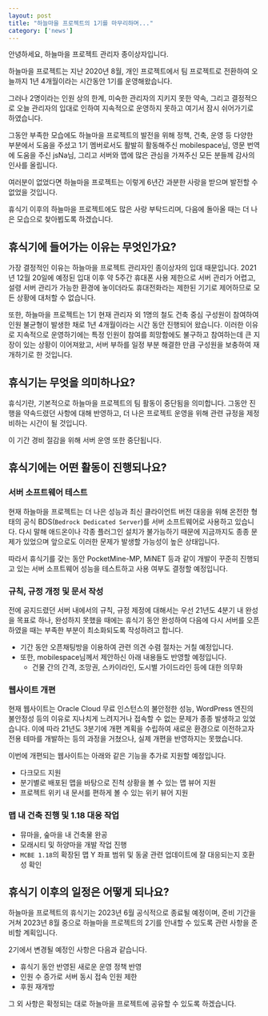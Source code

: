 ```yaml
---
layout: post
title: "하늘마을 프로젝트의 1기를 마무리하며..."
category: ['news']
---
```


안녕하세요, 하늘마을 프로젝트 관리자 종이상자입니다.

하늘마을 프로젝트는 지난 2020년 8월, 개인 프로젝트에서 팀 프로젝트로 전환하여 오늘까지 1년 4개월이라는 시간동안 1기를 운영해왔습니다.

그러나 2명이라는 인원 상의 한계, 미숙한 관리자의 지키지 못한 약속, 그리고 결정적으로 오늘 관리자의 입대로 인하여 지속적으로 운영하지 못하고 여기서 잠시 쉬어가기로 하였습니다.

그동안 부족한 모습에도 하늘마을 프로젝트의 발전을 위해 정책, 건축, 운영 등 다양한 부분에서 도움을 주셨고 1기 멤버로서도 활발히 활동해주신 mobilespace님, 영문 번역에 도움을 주신 jsNa님, 그리고 서버와 맵에 많은 관심을 가져주신 모든  분들께 감사의 인사를 올립니다.

여러분이 없었다면 하늘마을 프로젝트는 이렇게 6년간 과분한 사랑을 받으며 발전할 수 없었을 것입니다.

휴식기 이후의 하늘마을 프로젝트에도 많은 사랑 부탁드리며, 다음에 돌아올 때는 더 나은 모습으로 찾아뵙도록 하겠습니다.

## 휴식기에 들어가는 이유는 무엇인가요?

 가장 결정적인 이유는 하늘마을 프로젝트 관리자인 종이상자의 입대 때문입니다. 2021년 12월 20일에 예정된 입대 이후 약 5주간 휴대폰 사용 제한으로 서버 관리가 어렵고, 설령 서버 관리가 가능한 환경에 놓이더라도 휴대전화라는 제한된 기기로  제어하므로 모든 상황에 대처할 수 없습니다.

또한, 하늘마을 프로젝트는 1기 현재 관리자 외 1명의 철도 건축 중심 구성원이 참여하여 인원 불균형이 발생한 채로 1년  4개월이라는 시간 동안 진행되어 왔습니다. 이러한 이유로 지속적으로 운영하기에는 특정 인원이 참여를 희망함에도 불구하고 참여하는데 큰 지장이 있는 상황이 이어져왔고, 서버 부하를 일정 부분 해결한 만큼 구성원을 보충하여 재개하기로 한 것입니다.

## 휴식기는 무엇을 의미하나요?

휴식기란, 기본적으로 하늘마을 프로젝트의 팀 활동이 중단됨을 의미합니다. 그동안 진행을 약속드렸던 사항에 대해 반영하고, 더 나은 프로젝트 운영을 위해 관련 규정을 제정비하는 시간이 될 것입니다.

이 기간 경비 절감을 위해 서버 운영 또한 중단됩니다.

## 휴식기에는 어떤 활동이 진행되나요?

### 서버 소프트웨어 테스트

현재 하늘마을 프로젝트는 더 나은 성능과 최신 클라이언트 버전 대응을 위해 온전한 형태의 공식 BDS(`Bedrock Dedicated Server`)를 서버 소프트웨어로 사용하고 있습니다. 다시 말해 애드온이나 각종 플러그인 설치가 불가능하기 때문에 지금까지도 종종 문제가 있었으며 앞으로도 이러한 문제가 발생할 가능성이 높은 상태입니다.

따라서 휴식기를 갖는 동안 PocketMine-MP, MiNET 등과 같이 개발이 꾸준히 진행되고 있는 서버 소프트웨어 성능을 테스트하고 사용 여부도 결정할 예정입니다.

### 규칙, 규정 개정 및 문서 작성

전에 공지드렸던 서버 내에서의 규칙, 규정 제정에 대해서는 우선 21년도 4분기 내 완성을 목표로 하나, 완성하지 못했을  때에는 휴식기 동안 완성하여 다음에 다시 서버를 오픈하였을 때는 부족한 부분이 최소화되도록 작성하려고 합니다.

- 기간 동안 오픈채팅방을 이용하여 관련 의견 수렴 절차는 거칠 예정입니다.
- 또한, mobilespace님께서 제안하신 아래 내용들도 반영할 예정입니다.
  - 건물 간의 간격, 조망권, 스카이라인, 도시별 가이드라인 등에 대한 의무화

### 웹사이트 개편

현재 웹사이트는 Oracle Cloud 무료 인스턴스의 불안정한 성능, WordPress 엔진의 불안정성 등의 이유로  지나치게 느려지거나 접속할 수 없는 문제가 종종 발생하고 있었습니다. 이에 따라 21년도 3분기에 개편 계획을 수립하여 새로운  환경으로 이전하고자 전용 테마를 개발하는 등의 과정을 거쳤으나, 실제 개편을 반영하지는 못했습니다.

이번에 개편되는 웹사이트는 아래와 같은 기능을 추가로 지원할 예정입니다.

- 다크모드 지원
- 분기별로 배포된 맵을 바탕으로 진척 상황을 볼 수 있는 맵 뷰어 지원
- 프로젝트 위키 내 문서를 편하게 볼 수 있는 위키 뷰어 지원

### 맵 내 건축 진행 및 1.18 대응 작업

- 뮤마을, 숲마을 내 건축물 완공
- 모래시티 및 하양마을 개발 작업 진행
- `MCBE 1.18`의 확장된 맵 Y 좌표 범위 및 동굴 관련 업데이트에 잘 대응되는지 호환성 확인

## 휴식기 이후의 일정은 어떻게 되나요?

하늘마을 프로젝트의 휴식기는 2023년 6월 공식적으로 종료될 예정이며, 준비 기간을 거쳐 2023년 8월 중으로 하늘마을 프로젝트의 2기를 안내할 수 있도록 관련 사항을 준비할 계획입니다.

2기에서 변경될 예정인 사항은 다음과 같습니다.

- 휴식기 동안 반영된 새로운 운영 정책 반영
- 인원 수 증가로 서버 동시 접속 인원 제한
- 후원 재개방

그 외 사항은 확정되는 대로 하늘마을 프로젝트에 공유할 수 있도록 하겠습니다.